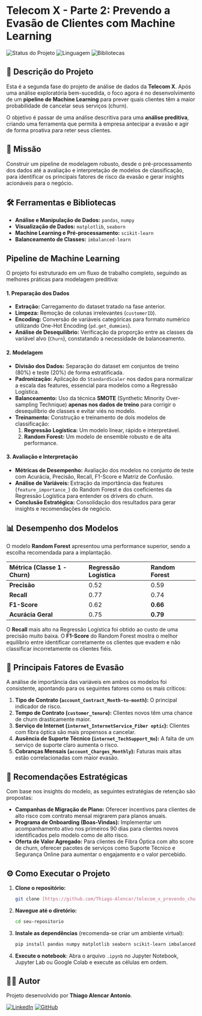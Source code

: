 # Telecom X - Parte 2: Prevendo a Evasão de Clientes com Machine Learning

![Status do Projeto](https://img.shields.io/badge/Status-Concluído-brightgreen)
![Linguagem](https://img.shields.io/badge/Python-3.x-blue)
![Bibliotecas](https://img.shields.io/badge/Bibliotecas-Scikit--Learn%20%7C%20Pandas%20%7C%20Imbalanced--learn-orange)

## 📖 Descrição do Projeto

Esta é a segunda fase do projeto de análise de dados da **Telecom X**. Após uma análise exploratória bem-sucedida, o foco agora é no desenvolvimento de um **pipeline de Machine Learning** para prever quais clientes têm a maior probabilidade de cancelar seus serviços (churn).

O objetivo é passar de uma análise descritiva para uma **análise preditiva**, criando uma ferramenta que permita à empresa antecipar a evasão e agir de forma proativa para reter seus clientes.

## 🎯 Missão

Construir um pipeline de modelagem robusto, desde o pré-processamento dos dados até a avaliação e interpretação de modelos de classificação, para identificar os principais fatores de risco da evasão e gerar insights acionáveis para o negócio.

## 🛠️ Ferramentas e Bibliotecas

* **Análise e Manipulação de Dados:** `pandas`, `numpy`
* **Visualização de Dados:** `matplotlib`, `seaborn`
* **Machine Learning e Pré-processamento:** `scikit-learn`
* **Balanceamento de Classes:** `imbalanced-learn`

## Pipeline de Machine Learning

O projeto foi estruturado em um fluxo de trabalho completo, seguindo as melhores práticas para modelagem preditiva:

#### 1. Preparação dos Dados
* **Extração:** Carregamento do dataset tratado na fase anterior.
* **Limpeza:** Remoção de colunas irrelevantes (`customerID`).
* **Encoding:** Conversão de variáveis categóricas para formato numérico utilizando One-Hot Encoding (`pd.get_dummies`).
* **Análise de Desequilíbrio:** Verificação da proporção entre as classes da variável alvo (`Churn`), constatando a necessidade de balanceamento.

#### 2. Modelagem
* **Divisão dos Dados:** Separação do dataset em conjuntos de treino (80%) e teste (20%) de forma estratificada.
* **Padronização:** Aplicação do `StandardScaler` nos dados para normalizar a escala das features, essencial para modelos como a Regressão Logística.
* **Balanceamento:** Uso da técnica **SMOTE** (Synthetic Minority Over-sampling Technique) **apenas nos dados de treino** para corrigir o desequilíbrio de classes e evitar viés no modelo.
* **Treinamento:** Construção e treinamento de dois modelos de classificação:
    1.  **Regressão Logística:** Um modelo linear, rápido e interpretável.
    2.  **Random Forest:** Um modelo de ensemble robusto e de alta performance.

#### 3. Avaliação e Interpretação
* **Métricas de Desempenho:** Avaliação dos modelos no conjunto de teste com Acurácia, Precisão, Recall, F1-Score e Matriz de Confusão.
* **Análise de Variáveis:** Extração da importância das features (`feature_importance_`) do Random Forest e dos coeficientes da Regressão Logística para entender os drivers do churn.
* **Conclusão Estratégica:** Consolidação dos resultados para gerar insights e recomendações de negócio.

## 📊 Desempenho dos Modelos

O modelo **Random Forest** apresentou uma performance superior, sendo a escolha recomendada para a implantação.

| Métrica (Classe 1 - Churn) | Regressão Logística | Random Forest |
| :------------------------- | :------------------ | :------------ |
| **Precisão** | 0.52                | 0.59          |
| **Recall** | 0.77                | 0.74          |
| **F1-Score** | 0.62                | **0.66** |
| **Acurácia Geral** | 0.75                | **0.79** |

O **Recall** mais alto na Regressão Logística foi obtido ao custo de uma precisão muito baixa. O **F1-Score** do Random Forest mostra o melhor equilíbrio entre identificar corretamente os clientes que evadem e não classificar incorretamente os clientes fiéis.

## 🧠 Principais Fatores de Evasão

A análise de importância das variáveis em ambos os modelos foi consistente, apontando para os seguintes fatores como os mais críticos:

1.  **Tipo de Contrato (`account_Contract_Month-to-month`):** O principal indicador de risco.
2.  **Tempo de Contrato (`customer_tenure`):** Clientes novos têm uma chance de churn drasticamente maior.
3.  **Serviço de Internet (`internet_InternetService_Fiber optic`):** Clientes com fibra óptica são mais propensos a cancelar.
4.  **Ausência de Suporte Técnico (`internet_TechSupport_No`):** A falta de um serviço de suporte claro aumenta o risco.
5.  **Cobranças Mensais (`account_Charges_Monthly`):** Faturas mais altas estão correlacionadas com maior evasão.

## 🚀 Recomendações Estratégicas

Com base nos insights do modelo, as seguintes estratégias de retenção são propostas:

* **Campanhas de Migração de Plano:** Oferecer incentivos para clientes de alto risco com contrato mensal migrarem para planos anuais.
* **Programa de Onboarding (Boas-Vindas):** Implementar um acompanhamento ativo nos primeiros 90 dias para clientes novos identificados pelo modelo como de alto risco.
* **Oferta de Valor Agregado:** Para clientes de Fibra Óptica com alto score de churn, oferecer pacotes de serviços como Suporte Técnico e Segurança Online para aumentar o engajamento e o valor percebido.

## ⚙️ Como Executar o Projeto

1.  **Clone o repositório:**
    ```bash
    git clone [https://github.com/Thiago-Alencar/telecom_x_prevendo_churn/](https://github.com/Thiago-Alencar/telecom_x_prevendo_churn/)
    ```
2.  **Navegue até o diretório:**
    ```bash
    cd seu-repositorio
    ```
3.  **Instale as dependências** (recomenda-se criar um ambiente virtual):
    ```bash
    pip install pandas numpy matplotlib seaborn scikit-learn imbalanced-learn
    ```
4.  **Execute o notebook**: Abra o arquivo `.ipynb` no Jupyter Notebook, Jupyter Lab ou Google Colab e execute as células em ordem.

## 👨‍💻 Autor

Projeto desenvolvido por **Thiago Alencar Antonio**.

[![LinkedIn](https://img.shields.io/badge/LinkedIn-0077B5?style=for-the-badge&logo=linkedin&logoColor=white)](https://www.linkedin.com/in/thiago-alencar-antonio/)
[![GitHub](https://img.shields.io/badge/GitHub-181717?style=for-the-badge&logo=github&logoColor=white)](https://github.com/Thiago-Alencar/)
